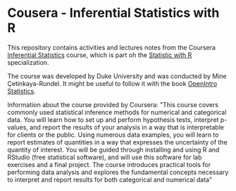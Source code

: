 # Cousera - Inferential Statistics with R

This repository contains activities and lectures notes from the Coursera [Inferential Statistics](https://www.coursera.org/learn/inferential-statistics-intro#) course, which is part oh the
[Statistic with R](https://www.coursera.org/specializations/statistics) specialization.

The course was developed by Duke University and was conducted by Mine Çetinkaya-Rundel. It might be useful to follow it with the 
book [OpenIntro Statistics](https://www.openintro.org/stat/textbook.php).

Information about the course provided by Coursera: "This course covers commonly used statistical inference methods for numerical and categorical data. You will learn how to set up and perform hypothesis tests, interpret p-values, and report the results of your analysis in a way that is interpretable for clients or the public. Using numerous data examples, you will learn to report estimates of quantities in a way that expresses the uncertainty of the quantity of interest. You will be guided through installing and using R and RStudio (free statistical software), and will use this software for lab exercises and a final project. The course introduces practical tools for performing data analysis and explores the fundamental concepts necessary to interpret and report results for both categorical and numerical data"
